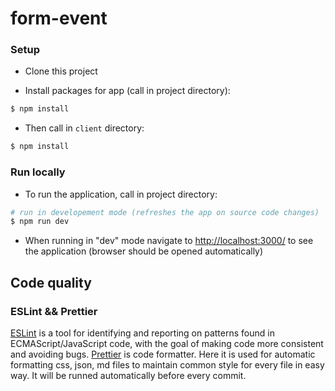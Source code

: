 # form-event
### Setup

* Clone this project

* Install packages for app (call in project directory):
```bash
$ npm install
```
* Then call in `client` directory:
```bash
$ npm install
```

### Run locally

* To run the application, call in project directory:
```bash
# run in developement mode (refreshes the app on source code changes)
$ npm run dev
```

* When running in "dev" mode navigate to [http://localhost:3000/](http://localhost:3000/) to see the application (browser should be opened automatically)


## Code quality

### ESLint && Prettier

[ESLint](http://eslint.org) is a tool for identifying and reporting on patterns found in ECMAScript/JavaScript code, with the goal of making code more consistent and avoiding bugs.
[Prettier](https://prettier.io/) is code formatter. Here it is used for automatic formatting
css, json, md files to maintain common style for every file in easy way.
It will be runned automatically before every commit.
